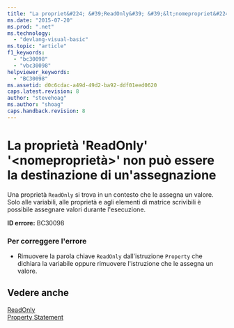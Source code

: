 ```yaml
---
title: "La propriet&#224; &#39;ReadOnly&#39; &#39;&lt;nomepropriet&#224;&gt;&#39; non pu&#242; essere la destinazione di un&#39;assegnazione | Microsoft Docs"
ms.date: "2015-07-20"
ms.prod: ".net"
ms.technology: 
  - "devlang-visual-basic"
ms.topic: "article"
f1_keywords: 
  - "bc30098"
  - "vbc30098"
helpviewer_keywords: 
  - "BC30098"
ms.assetid: d0c6cdac-a49d-49d2-ba92-ddf01eed0620
caps.latest.revision: 8
author: "stevehoag"
ms.author: "shoag"
caps.handback.revision: 8
---
```

# La propriet&#224; &#39;ReadOnly&#39; &#39;&lt;nomepropriet&#224;&gt;&#39; non pu&#242; essere la destinazione di un&#39;assegnazione
Una proprietà `ReadOnly` si trova in un contesto che le assegna un valore. Solo alle variabili, alle proprietà e agli elementi di matrice scrivibili è possibile assegnare valori durante l'esecuzione.  
  
 **ID errore:** BC30098  
  
### Per correggere l'errore  
  
-   Rimuovere la parola chiave `ReadOnly` dall'istruzione `Property` che dichiara la variabile oppure rimuovere l'istruzione che le assegna un valore.  
  
## Vedere anche  
 [ReadOnly](../../visual-basic/language-reference/modifiers/readonly.md)   
 [Property Statement](../../visual-basic/language-reference/statements/property-statement.md)